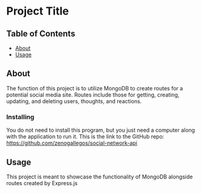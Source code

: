 # Project Title

## Table of Contents

- [About](#about)
- [Usage](#usage)

## About <a name = "about"></a>

The function of this project is to utilize MongoDB to create routes for a potential social media site. Routes include those for getting, creating, updating, and deleting users, thoughts, and reactions.

### Installing

You do not need to install this program, but you just need a computer along with the application to run it. This is the link to the GitHub repo: https://github.com/zenogallegos/social-network-api

## Usage <a name = "usage"></a>

This project is meant to showcase the functionality of MongoDB alongside routes created by Express.js
